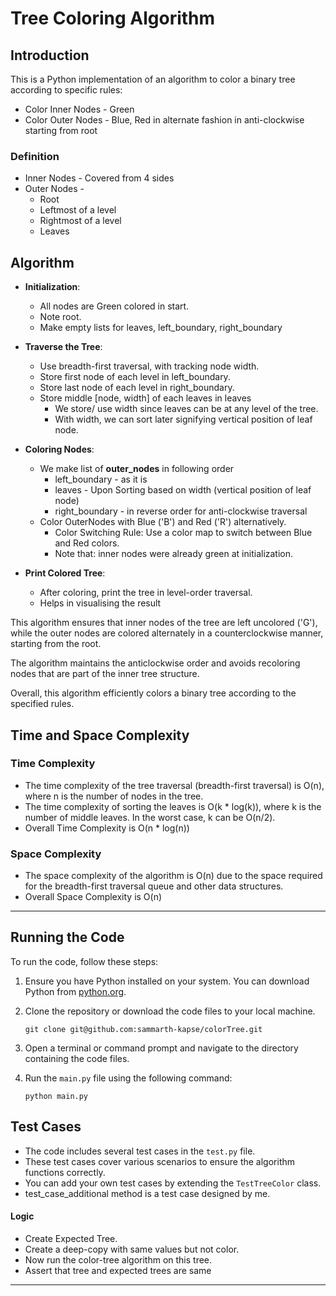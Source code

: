 # Tree Coloring Algorithm

## Introduction

This is a Python implementation of an algorithm to color a binary tree according to specific rules:
* Color Inner Nodes - Green
* Color Outer Nodes - Blue, Red in alternate fashion in anti-clockwise starting from root

### Definition
* Inner Nodes - Covered from 4 sides
* Outer Nodes -
  * Root
  * Leftmost of a level
  * Rightmost of a level
  * Leaves

## Algorithm
* **Initialization**: 
  * All nodes are Green colored in start.
  * Note root.
  * Make empty lists for leaves, left_boundary, right_boundary

* **Traverse the Tree**:
  * Use breadth-first traversal, with tracking node width.
  * Store first node of each level in left_boundary.
  * Store last node of each level in right_boundary.
  * Store middle [node, width] of each leaves in leaves
    * We store/ use width since leaves can be at any level of the tree.
    * With width, we can sort later signifying vertical position of leaf node.

* **Coloring Nodes**:
   * We make list of **outer_nodes** in following order
     * left_boundary - as it is
     * leaves - Upon Sorting based on width (vertical position of leaf node)
     * right_boundary - in reverse order for anti-clockwise traversal
   * Color OuterNodes with Blue ('B') and Red ('R') alternatively.
     * Color Switching Rule: Use a color map to switch between Blue and Red colors.
     * Note that: inner nodes were already green at initialization.

* **Print Colored Tree**:
  * After coloring, print the tree in level-order traversal.
  * Helps in visualising the result

This algorithm ensures that inner nodes of the tree are left uncolored ('G'), while the outer nodes are colored alternately in a counterclockwise manner, starting from the root.

The algorithm maintains the anticlockwise order and avoids recoloring nodes that are part of the inner tree structure.

Overall, this algorithm efficiently colors a binary tree according to the specified rules.


## Time and Space Complexity

### Time Complexity

- The time complexity of the tree traversal (breadth-first traversal) is O(n), where n is the number of nodes in the tree.
- The time complexity of sorting the leaves is O(k * log(k)), where k is the number of middle leaves. In the worst case, k can be O(n/2).
- Overall Time Complexity is O(n * log(n))

### Space Complexity

- The space complexity of the algorithm is O(n) due to the space required for the breadth-first traversal queue and other data structures.
- Overall Space Complexity is O(n)



________________

## Running the Code

To run the code, follow these steps:

1. Ensure you have Python installed on your system. You can download Python from [python.org](https://www.python.org/downloads/).

2. Clone the repository or download the code files to your local machine.
    ```
    git clone git@github.com:sammarth-kapse/colorTree.git
   ```

3. Open a terminal or command prompt and navigate to the directory containing the code files.

4. Run the `main.py` file using the following command:

    ```
   python main.py
   ```

## Test Cases

* The code includes several test cases in the `test.py` file. 
* These test cases cover various scenarios to ensure the algorithm functions correctly. 
* You can add your own test cases by extending the `TestTreeColor` class.
* test_case_additional method is a test case designed by me.

#### Logic
* Create Expected Tree.
* Create a deep-copy with same values but not color.
* Now run the color-tree algorithm on this tree.
* Assert that tree and expected trees are same

_______________